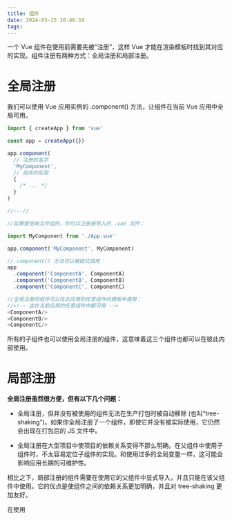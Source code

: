 ```yaml
---
title: 组件
date: 2024-05-15 10:46:19
tags:
---
```


一个 Vue 组件在使用前需要先被“注册”，这样 Vue 才能在渲染模板时找到其对应的实现。组件注册有两种方式：全局注册和局部注册。

# 全局注册

我们可以使用 Vue 应用实例的 .component() 方法，让组件在当前 Vue 应用中全局可用。


```javascript
import { createApp } from 'vue'

const app = createApp({})

app.component(
  // 注册的名字
  'MyComponent',
  // 组件的实现
  {
    /* ... */
  }
)

//---//

//如果使用单文件组件，你可以注册被导入的 .vue 文件：

import MyComponent from './App.vue'

app.component('MyComponent', MyComponent)

//.component() 方法可以被链式调用：
app
  .component('ComponentA', ComponentA)
  .component('ComponentB', ComponentB)
  .component('ComponentC', ComponentC)

//全局注册的组件可以在此应用的任意组件的模板中使用：
//<!-- 这在当前应用的任意组件中都可用 -->
<ComponentA/>
<ComponentB/>
<ComponentC/>
```

所有的子组件也可以使用全局注册的组件，这意味着这三个组件也都可以在彼此内部使用。

# 局部注册

**全局注册虽然很方便，但有以下几个问题：**

+ 全局注册，但并没有被使用的组件无法在生产打包时被自动移除 (也叫“tree-shaking”)。如果你全局注册了一个组件，即使它并没有被实际使用，它仍然会出现在打包后的 JS 文件中。

+ 全局注册在大型项目中使项目的依赖关系变得不那么明确。在父组件中使用子组件时，不太容易定位子组件的实现。和使用过多的全局变量一样，这可能会影响应用长期的可维护性。

相比之下，局部注册的组件需要在使用它的父组件中显式导入，并且只能在该父组件中使用。它的优点是使组件之间的依赖关系更加明确，并且对 tree-shaking 更加友好。

在使用 <script setup> 的单文件组件中，导入的组件可以直接在模板中使用，无需注册：

```javascript
<script setup>
import ComponentA from './ComponentA.vue'
</script>

<template>
  <ComponentA />
</template>

//如果没有使用 <script setup>，则需要使用 components 选项来显式注册：

import ComponentA from './ComponentA.js'

export default {
  components: {
    ComponentA
  },
  setup() {
    // ...
  }
}

```
对于每个 components 对象里的属性，它们的 key 名就是注册的组件名，而值就是相应组件的实现。上面的例子中使用的是 ES2015 的缩写语法，等价于：

```javascript
export default {
  components: {
    ComponentA: ComponentA
  }
  // ...
}
```
# 组件名格式
在整个指引中，我们都使用 PascalCase 作为组件名的注册格式，这是因为：

+ PascalCase 是合法的 JavaScript 标识符。这使得在 JavaScript 中导入和注册组件都很容易，同时 IDE 也能提供较好的自动补全。

+ `<PascalCase /> `在模板中更明显地表明了这是一个 Vue 组件，而不是原生 HTML 元素。同时也能够将 Vue 组件和自定义元素 (web components) 区分开来。

在单文件组件和内联字符串模板中，我们都推荐这样做。但是，PascalCase 的标签名在 DOM 内模板中是不可用的，详情参见 DOM 内模板解析注意事项。

为了方便，Vue 支持将模板中使用 kebab-case 的标签解析为使用 PascalCase 注册的组件。这意味着一个以 MyComponent 为名注册的组件，在模板中可以通过 `<MyComponent> 或 <my-component>` 引用。这让我们能够使用同样的 JavaScript 组件注册代码来配合不同来源的模板。


